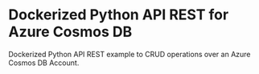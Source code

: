 # Dockerized Python API REST for Azure Cosmos DB

Dockerized Python API REST example to CRUD operations over an Azure Cosmos DB Account.
